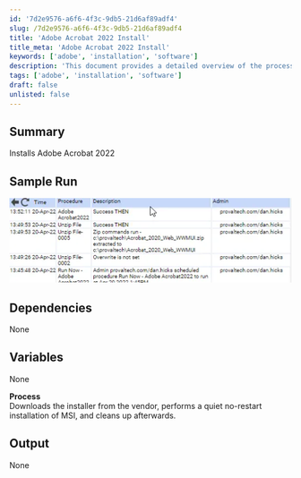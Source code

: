 ```yaml
---
id: '7d2e9576-a6f6-4f3c-9db5-21d6af89adf4'
slug: /7d2e9576-a6f6-4f3c-9db5-21d6af89adf4
title: 'Adobe Acrobat 2022 Install'
title_meta: 'Adobe Acrobat 2022 Install'
keywords: ['adobe', 'installation', 'software']
description: 'This document provides a detailed overview of the process to install Adobe Acrobat 2022, including a sample run, dependencies, and the steps involved in the installation process.'
tags: ['adobe', 'installation', 'software']
draft: false
unlisted: false
---
```


## Summary

Installs Adobe Acrobat 2022

## Sample Run

![Sample Run](../../../static/img/docs/7d2e9576-a6f6-4f3c-9db5-21d6af89adf4/image_1.webp)

## Dependencies

None

## Variables

None  

**Process**  
Downloads the installer from the vendor, performs a quiet no-restart installation of MSI, and cleans up afterwards.

## Output

None

